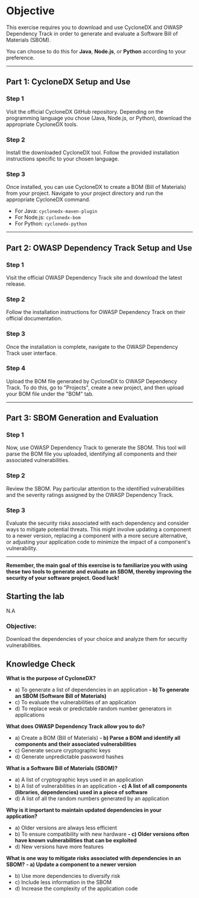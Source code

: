 # Objective

This exercise requires you to download and use CycloneDX and OWASP Dependency Track in order to generate and evaluate a Software Bill of Materials (SBOM).

You can choose to do this for **Java**, **Node.js**, or **Python** according to your preference.

---

## Part 1: CycloneDX Setup and Use

### Step 1

Visit the official CycloneDX GitHub repository. Depending on the programming language you chose (Java, Node.js, or Python), download the appropriate CycloneDX tools.

### Step 2

Install the downloaded CycloneDX tool. Follow the provided installation instructions specific to your chosen language.

### Step 3

Once installed, you can use CycloneDX to create a BOM (Bill of Materials) from your project. Navigate to your project directory and run the appropriate CycloneDX command.

- For Java: `cyclonedx-maven-plugin`
- For Node.js: `cyclonedx-bom`
- For Python: `cyclonedx-python`

---

## Part 2: OWASP Dependency Track Setup and Use

### Step 1

Visit the official OWASP Dependency Track site and download the latest release.

### Step 2

Follow the installation instructions for OWASP Dependency Track on their official documentation.

### Step 3

Once the installation is complete, navigate to the OWASP Dependency Track user interface.

### Step 4

Upload the BOM file generated by CycloneDX to OWASP Dependency Track. To do this, go to "Projects", create a new project, and then upload your BOM file under the "BOM" tab.

---

## Part 3: SBOM Generation and Evaluation

### Step 1

Now, use OWASP Dependency Track to generate the SBOM. This tool will parse the BOM file you uploaded, identifying all components and their associated vulnerabilities.

### Step 2

Review the SBOM. Pay particular attention to the identified vulnerabilities and the severity ratings assigned by the OWASP Dependency Track.

### Step 3

Evaluate the security risks associated with each dependency and consider ways to mitigate potential threats. This might involve updating a component to a newer version, replacing a component with a more secure alternative, or adjusting your application code to minimize the impact of a component's vulnerability.

---

**Remember, the main goal of this exercise is to familiarize you with using these two tools to generate and evaluate an SBOM, thereby improving the security of your software project. Good luck!**

## Starting the lab

N.A

### Objective:

Download the dependencies of your choice and analyze them for security vulnerabilities.


## Knowledge Check
**What is the purpose of CycloneDX?**
   - a) To generate a list of dependencies in an application
 **- b) To generate an SBOM (Software Bill of Materials)**
   - c) To evaluate the vulnerabilities of an application
   - d) To replace weak or predictable random number generators in applications

**What does OWASP Dependency Track allow you to do?**
   - a) Create a BOM (Bill of Materials)
 **- b) Parse a BOM and identify all components and their associated vulnerabilities**
   - c) Generate secure cryptographic keys
   - d) Generate unpredictable password hashes

**What is a Software Bill of Materials (SBOM)?**
   - a) A list of cryptographic keys used in an application
   - b) A list of vulnerabilities in an application
 **- c) A list of all components (libraries, dependencies) used in a piece of software**
   - d) A list of all the random numbers generated by an application

**Why is it important to maintain updated dependencies in your application?**
   - a) Older versions are always less efficient
   - b) To ensure compatibility with new hardware
 **- c) Older versions often have known vulnerabilities that can be exploited**
   - d) New versions have more features

**What is one way to mitigate risks associated with dependencies in an SBOM?**
 **- a) Update a component to a newer version**
   - b) Use more dependencies to diversify risk
   - c) Include less information in the SBOM
   - d) Increase the complexity of the application code
